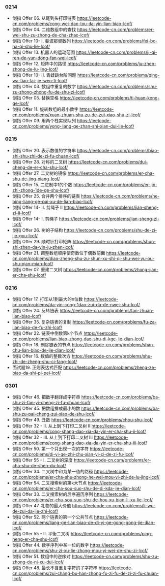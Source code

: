 ### 0214

- 剑指 Offer 06. 从尾到头打印链表
https://leetcode-cn.com/problems/cong-wei-dao-tou-da-yin-lian-biao-lcof/
- 剑指 Offer 04. 二维数组中的查找
https://leetcode-cn.com/problems/er-wei-shu-zu-zhong-de-cha-zhao-lcof/
- 剑指 Offer 10- I. 斐波那契数列
https://leetcode-cn.com/problems/fei-bo-na-qi-shu-lie-lcof/
- 剑指 Offer 13. 机器人的运动范围
https://leetcode-cn.com/problems/ji-qi-ren-de-yun-dong-fan-wei-lcof/
- 剑指 Offer 12. 矩阵中的路径
https://leetcode-cn.com/problems/ju-zhen-zhong-de-lu-jing-lcof/
- 剑指 Offer 10- II. 青蛙跳台阶问题
https://leetcode-cn.com/problems/qing-wa-tiao-tai-jie-wen-ti-lcof/
- 剑指 Offer 03. 数组中重复的数字
https://leetcode-cn.com/problems/shu-zu-zhong-zhong-fu-de-shu-zi-lcof/
- 剑指 Offer 05. 替换空格
https://leetcode-cn.com/problems/ti-huan-kong-ge-lcof/
- 剑指 Offer 11. 旋转数组的最小数字
https://leetcode-cn.com/problems/xuan-zhuan-shu-zu-de-zui-xiao-shu-zi-lcof/
- 剑指 Offer 09. 用两个栈实现队列
https://leetcode-cn.com/problems/yong-liang-ge-zhan-shi-xian-dui-lie-lcof/


### 0215

- 剑指 Offer 20. 表示数值的字符串
https://leetcode-cn.com/problems/biao-shi-shu-zhi-de-zi-fu-chuan-lcof/
- 剑指 Offer 28. 对称的二叉树
https://leetcode-cn.com/problems/dui-cheng-de-er-cha-shu-lcof/
- 剑指 Offer 27. 二叉树的镜像
https://leetcode-cn.com/problems/er-cha-shu-de-jing-xiang-lcof/
- 剑指 Offer 15. 二进制中1的个数
https://leetcode-cn.com/problems/er-jin-zhi-zhong-1de-ge-shu-lcof/
- 剑指 Offer 25. 合并两个排序的链表
https://leetcode-cn.com/problems/he-bing-liang-ge-pai-xu-de-lian-biao-lcof/
- 剑指 Offer 14- II. 剪绳子 II
https://leetcode-cn.com/problems/jian-sheng-zi-ii-lcof/
- 剑指 Offer 14- I. 剪绳子
https://leetcode-cn.com/problems/jian-sheng-zi-lcof/
- 剑指 Offer 26. 树的子结构
https://leetcode-cn.com/problems/shu-de-zi-jie-gou-lcof/
- 剑指 Offer 29. 顺时针打印矩阵
https://leetcode-cn.com/problems/shun-shi-zhen-da-yin-ju-zhen-lcof/
- 剑指 Offer 21. 调整数组顺序使奇数位于偶数前面
https://leetcode-cn.com/problems/diao-zheng-shu-zu-shun-xu-shi-qi-shu-wei-yu-ou-shu-qian-mian-lcof/
- 剑指 Offer 07. 重建二叉树
https://leetcode-cn.com/problems/zhong-jian-er-cha-shu-lcof/


### 0216

- 剑指 Offer 17. 打印从1到最大的n位数
https://leetcode-cn.com/problems/da-yin-cong-1dao-zui-da-de-nwei-shu-lcof/
- 剑指 Offer 24. 反转链表
https://leetcode-cn.com/problems/fan-zhuan-lian-biao-lcof/
- 剑指 Offer 35. 复杂链表的复制
https://leetcode-cn.com/problems/fu-za-lian-biao-de-fu-zhi-lcof/
- 剑指 Offer 22. 链表中倒数第k个节点
https://leetcode-cn.com/problems/lian-biao-zhong-dao-shu-di-kge-jie-dian-lcof/
- 剑指 Offer 18. 删除链表的节点
https://leetcode-cn.com/problems/shan-chu-lian-biao-de-jie-dian-lcof/
- 剑指 Offer 16. 数值的整数次方
https://leetcode-cn.com/problems/shu-zhi-de-zheng-shu-ci-fang-lcof/
- 面试题19. 正则表达式匹配
https://leetcode-cn.com/problems/zheng-ze-biao-da-shi-pi-pei-lcof/

### 0301

- 剑指 Offer 46. 把数字翻译成字符串
https://leetcode-cn.com/problems/ba-shu-zi-fan-yi-cheng-zi-fu-chuan-lcof/
- 剑指 Offer 45. 把数组排成最小的数
https://leetcode-cn.com/problems/ba-shu-zu-pai-cheng-zui-xiao-de-shu-lcof/
- 剑指 Offer 49. 丑数
https://leetcode-cn.com/problems/chou-shu-lcof/
- 剑指 Offer 32 - II. 从上到下打印二叉树 II
https://leetcode-cn.com/problems/cong-shang-dao-xia-da-yin-er-cha-shu-ii-lcof/
- 剑指 Offer 32 - III. 从上到下打印二叉树 III
https://leetcode-cn.com/problems/cong-shang-dao-xia-da-yin-er-cha-shu-iii-lcof/
- 剑指 Offer 50. 第一个只出现一次的字符
https://leetcode-cn.com/problems/di-yi-ge-zhi-chu-xian-yi-ci-de-zi-fu-lcof/
- 剑指 Offer 55 - I. 二叉树的深度
https://leetcode-cn.com/problems/er-cha-shu-de-shen-du-lcof/
- 剑指 Offer 34. 二叉树中和为某一值的路径
https://leetcode-cn.com/problems/er-cha-shu-zhong-he-wei-mou-yi-zhi-de-lu-jing-lcof/
- 剑指 Offer 54. 二叉搜索树的第k大节点
https://leetcode-cn.com/problems/er-cha-sou-suo-shu-de-di-kda-jie-dian-lcof/
- 剑指 Offer 33. 二叉搜索树的后序遍历序列
https://leetcode-cn.com/problems/er-cha-sou-suo-shu-de-hou-xu-bian-li-xu-lie-lcof/
- 剑指 Offer 47. 礼物的最大价值
https://leetcode-cn.com/problems/li-wu-de-zui-da-jie-zhi-lcof/
- 剑指 Offer 52. 两个链表的第一个公共节点
https://leetcode-cn.com/problems/liang-ge-lian-biao-de-di-yi-ge-gong-gong-jie-dian-lcof/
- 剑指 Offer 55 - II. 平衡二叉树
https://leetcode-cn.com/problems/ping-heng-er-cha-shu-lcof/
- 剑指 Offer 44. 数字序列中某一位的数字
https://leetcode-cn.com/problems/shu-zi-xu-lie-zhong-mou-yi-wei-de-shu-zi-lcof/
- 剑指 Offer 51. 数组中的逆序对
https://leetcode-cn.com/problems/shu-zu-zhong-de-ni-xu-dui-lcof/
- 剑指 Offer 48. 最长不含重复字符的子字符串
https://leetcode-cn.com/problems/zui-chang-bu-han-zhong-fu-zi-fu-de-zi-zi-fu-chuan-lcof/

